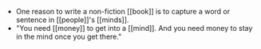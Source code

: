- One reason to write a non-fiction [[book]] is to capture a word or sentence in [[people]]'s [[minds]].
- "You need [[money]] to get into a [[mind]]. And you need money to stay in the mind once you get there."